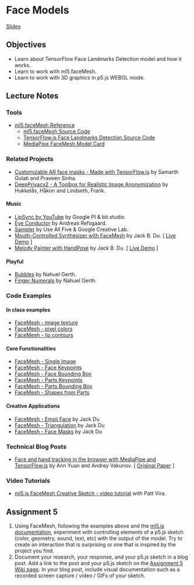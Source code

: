 # Face Models

[Slides](https://docs.google.com/presentation/d/1wRaI0nckGsw6wE4Op1WbXiDgag3d_zUzlbfUxPpX1bU/edit?usp=sharing)

## Objectives

- Learn about TensorFlow Face Landmarks Detection model and how it works.
- Learn to work with ml5.faceMesh.
- Learn to work with 3D graphics in p5.js WEBGL mode.

## Lecture Notes

### Tools

- [ml5.faceMesh Reference](https://docs.ml5js.org/#/reference/facemesh)
  - [ml5.faceMesh Source Code](https://github.com/ml5js/ml5-next-gen/tree/main/src/FaceMesh)
  - [TensorFlow.js Face Landmarks Detection Source Code](https://github.com/tensorflow/tfjs-models/tree/master/face-landmarks-detection)
  - [MediaPipe FaceMesh Model Card](https://drive.google.com/file/d/1VFC_wIpw4O7xBOiTgUldl79d9LA-LsnA/)

### Related Projects
- [Customizable AR face masks - Made with TensorFlow.js](https://www.youtube.com/watch?v=TpiGFaHC_5U) by Samarth Gulati and Praveen Sinha.
- [DeepPrivacy2 - A Toolbox for Realistic Image Anonymization](https://github.com/hukkelas/deep_privacy2) by Hukkelås, Håkon and Lindseth, Frank.

#### Music

- [LipSync by YouTube](https://experiments.withgoogle.com/lipsync) by Google PI & bit.studio.
- [Eye Conductor](https://www.andreasrefsgaard.dk/projects/eye-conductor/) by Andreas Refsgaard.
- [Sampler](https://experiments.withgoogle.com/sampler) by Use All Five & Google Creative Lab.
- [Mouth-Controlled Synthesizer with FaceMesh](https://www.instagram.com/p/C41i1VQsfs0/) by Jack B. Du. [ [Live Demo](https://editor.p5js.org/jackbdu/full/lNFGj9ENL) ]
- [Melody Painter with HandPose](https://www.instagram.com/p/C4WozrtsZ4r/) by Jack B. Du. [ [Live Demo](https://editor.p5js.org/jackbdu/full/jIvzImJMb) ]

#### Playful
- [Bubbles](https://www.instagram.com/p/C6S5BHPCGu3/) by Nahuel Gerth.
- [Finger Numerals](https://www.instagram.com/p/CsBMOvUL4CP/) by Nahuel Gerth.

### Code Examples

#### In class examples

- [FaceMesh - image texture](https://editor.p5js.org/ima_ml/sketches/wVbQau7li)
- [FaceMesh - pixel colors](https://editor.p5js.org/ima_ml/sketches/hyxD1BVVn)
- [FaceMesh - lip contours](https://editor.p5js.org/ima_ml/sketches/8xB4wpH16)

#### Core Functionalities

- [FaceMesh - Single Image](https://editor.p5js.org/ml5/sketches/lqQZrDJHF)
- [FaceMesh - Face Keypoints](https://editor.p5js.org/ml5/sketches/lCurUW1TT)
- [FaceMesh - Face Bounding Box](https://editor.p5js.org/ml5/sketches/fMCIspRD7_)
- [FaceMesh - Parts Keypoints](https://editor.p5js.org/ml5/sketches/EjynWxazD4)
- [FaceMesh - Parts Bounding Box](https://editor.p5js.org/ml5/sketches/F9jRILxn2)
- [FaceMesh - Shapes from Parts](https://editor.p5js.org/ml5/sketches/6qj0M3ElM)

#### Creative Applications

- [FaceMesh - Emoji Face](https://editor.p5js.org/jackbdu/sketches/yZaBHBH6S) by Jack Du
- [FaceMesh - Triangulation](https://editor.p5js.org/jackbdu/sketches/J_NYWKtT7) by Jack Du
- [FaceMesh - Face Masks](https://editor.p5js.org/jackbdu/sketches/O6BB8iRHv) by Jack Du

### Technical Blog Posts

- [Face and hand tracking in the browser with MediaPipe and TensorFlow.js](https://blog.tensorflow.org/2020/03/face-and-hand-tracking-in-browser-with-mediapipe-and-tensorflowjs.html) by Ann Yuan and Andrey Vakunov. [ [Original Paper](https://arxiv.org/pdf/1907.06724) ]

### Video Tutorials

- [ml5.js FaceMesh Creative Sketch - video tutorial](https://www.youtube.com/watch?v=2h8VArJ3gnQ) with Patt Vira.

## Assignment 5
1. Using FaceMesh, following the examples above and the [ml5.js documentation](https://docs.ml5js.org/), experiment with controlling elements of a p5.js sketch (color, geometry, sound, text, etc) with the output of the model. Try to create an interaction that is surprising or one that is inspired by the project you find.
2. Document your research, your response, and your p5.js sketch in a blog post. Add a link to the post and your p5.js sketch on the [Assignment 5 Wiki page](https://github.com/ml5js/Intro-ML-Arts-IMA-F25/wiki/Assignment-5). In your blog post, include visual documentation such as a recorded screen capture / video / GIFs of your sketch.
